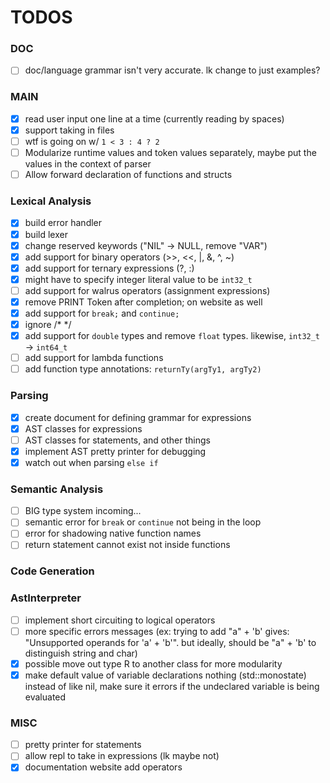 # TODOS

### DOC
- [ ] doc/language grammar isn't very accurate. lk change to just examples?

### MAIN
- [x] read user input one line at a time (currently reading by spaces)
- [x] support taking in files
- [ ] wtf is going on w/ `1 < 3 : 4 ? 2`
- [ ] Modularize runtime values and token values separately, maybe put the values in the context of parser
- [ ] Allow forward declaration of functions and structs

### Lexical Analysis
- [x] build error handler
- [x] build lexer
- [x] change reserved keywords ("NIL" -> NULL, remove "VAR")
- [x] add support for binary operators (>>, <<, |, &, ^, ~)
- [x] add support for ternary expressions (?, :)
- [x] might have to specify integer literal value to be `int32_t`
- [ ] add support for walrus operators (assignment expressions)
- [x] remove PRINT Token after completion; on website as well
- [x] add support for `break;` and `continue;`
- [x] ignore /* */
- [x] add support for `double` types and remove `float` types. likewise, `int32_t` -> `int64_t`
- [ ] add support for lambda functions
- [ ] add function type annotations: `returnTy(argTy1, argTy2)`

### Parsing
- [x] create document for defining grammar for expressions
- [x] AST classes for expressions
- [ ] AST classes for statements, and other things
- [x] implement AST pretty printer for debugging
- [x] watch out when parsing `else if`

### Semantic Analysis
- [ ] BIG type system incoming...
- [ ] semantic error for `break` or `continue` not being in the loop
- [ ] error for shadowing native function names
- [ ] return statement cannot exist not inside functions

### Code Generation

### AstInterpreter
- [ ] implement short circuiting to logical operators
- [ ] more specific errors messages (ex: trying to add "a" + 'b' gives: "Unsupported operands for 'a' + 'b'". but ideally, should be "a" + 'b' to distinguish string and char)
- [x] possible move out type R to another class for more modularity
- [x] make default value of variable declarations nothing (std::monostate) instead of like nil, make sure it errors if the undeclared variable is being evaluated

### MISC
- [ ] pretty printer for statements
- [ ] allow repl to take in expressions (lk maybe not)
- [x] documentation website add operators